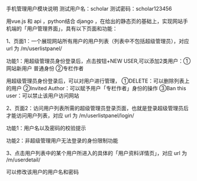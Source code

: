  手机管理用户模块说明
 测试用户名：scholar
测试密码：scholar123456

用vue.js 和 api ，python结合 django ，在给出的静态页的基础上，实现网站手机端的「用户管理界面」，具有以下页面和功能：

1、页面1：一个展现网站所有用户的用户列表（列表中不包括超级管理员），对应 url 为 /m/userlistpanel/

功能1：用超级管理员身份登录后，点击按钮+NEW USER,可以添加2类用户：①网站新用户 普通身份 ②专栏作者

用超级管理员身份登录后，可以对用户进行管理，
①DELETE：可以删除列表上的用户
②Invited Author：可以赋予用户「专栏作者」身份的操作
③Ban this user：可以禁止该用户访问网站

2、页面2：访问用户列表所需的超级管理员登录页面，也就是登录超级管理员后才能访问用户列表，对应 url 为 /m/userlistpanel/login/

功能1：用户名以及密码的校验提示

功能2：非超级管理用户无法登录的身份限制功能

3、点击用户列表中的某个用户所进入的具体的「用户资料详情页」，对应 url 为 /m/userdetail/

可以修改该用户的用户名和密码

